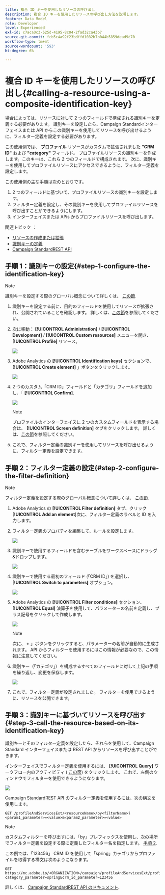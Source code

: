 ```yaml
---
title: 複合 ID キーを使用したリソースの呼び出し
description: 複合 ID キーを使用したリソースの呼び出し方法を説明します。
feature: Data Model
role: Developer
level: Experienced
exl-id: c7aca0c3-525d-4195-8c04-2fad32ca43b7
source-git-commit: fcb5c4a92f23bdffd1082b7b044b5859dead9d70
workflow-type: tm+mt
source-wordcount: '593'
ht-degree: 6%

---
```


# 複合 ID キーを使用したリソースの呼び出し{#calling-a-resource-using-a-composite-identification-key}

場合によっては、リソースに対して 2 つのフィールドで構成される識別キーを定義する必要があります。 識別キーを設定したら、Campaign Standardインターフェイスまたは API からこの識別キーを使用してリソースを呼び出せるように、フィルター定義を設定する必要があります。

この使用例では、 **プロファイル** リソースがカスタムで拡張されました **&quot;CRM ID&quot;** および **&quot;category&quot;** フィールド。 プロファイルリソースの識別キーを作成します。このキーは、これら 2 つのフィールドで構成されます。 次に、識別キーを使用してプロファイルリソースにアクセスできるように、フィルター定義を設定します。

この使用例の主な手順は次のとおりです。

1. 2 つのフィールドに基づいて、プロファイルリソースの識別キーを設定します。
1. フィルター定義を設定し、その識別キーを使用してプロファイルリソースを呼び出すことができるようにします。
1. インターフェイスまたは APis からプロファイルリソースを呼び出します。

関連トピック ： 

* [リソースの作成または拡張](../../developing/using/creating-or-extending-the-resource.md)
* [識別キーの定義](../../developing/using/configuring-the-resource-s-data-structure.md#defining-identification-keys)
* [Campaign StandardREST API](../../api/using/get-started-apis.md)

## 手順 1：識別キーの設定{#step-1-configure-the-identification-key}

>[!NOTE]
> 識別キーを設定する際のグローバル概念について詳しくは、 [この節](../../developing/using/configuring-the-resource-s-data-structure.md#defining-identification-keys).

1. 識別キーを設定する前に、目的のフィールドを使用してリソースが拡張され、公開されていることを確認します。 詳しくは、[この節](../../developing/using/creating-or-extending-the-resource.md)を参照してください。

1. 次に移動： **[!UICONTROL Administration]** / **[!UICONTROL Development]** / **[!UICONTROL Custom resources]** メニューを開き、 **[!UICONTROL Profile]** リソース。

   ![](assets/uc_idkey1.png)

1. Adobe Analytics の **[!UICONTROL Identification keys]** セクションで、 **[!UICONTROL Create element]** 」ボタンをクリックします。

   ![](assets/uc_idkey2.png)

1. 2 つのカスタム「CRM ID」フィールドと「カテゴリ」フィールドを追加し、「 **[!UICONTROL Confirm]**.

   ![](assets/uc_idkey3.png)

   >[!NOTE]
   > プロファイルのインターフェイスに 2 つのカスタムフィールドを表示する場合は、 **[!UICONTROL Screen definition]** タブをクリックします。 詳しくは、[この節](../../developing/using/configuring-the-screen-definition.md)を参照してください。

1. これで、フィルター定義の識別キーを使用してリソースを呼び出せるように、フィルター定義を設定できます。

## 手順 2：フィルター定義の設定{#step-2-configure-the-filter-definition}

>[!NOTE]
> フィルター定義を設定する際のグローバル概念について詳しくは、 [この節](../../developing/using/configuring-filter-definition.md).

1. Adobe Analytics の **[!UICONTROL Filter definition]** タブ、クリック **[!UICONTROL Add an element]**&#x200B;次に、フィルター定義のラベルと ID を入力します。

1. フィルター定義のプロパティを編集して、ルールを設定します。

   ![](assets/uc_idkey4.png)

1. 識別キーで使用するフィールドを含むテーブルをワークスペースにドラッグ&amp;ドロップします。

   ![](assets/uc_idkey5.png)

1. 識別キーで使用する最初のフィールド (「CRM ID」) を選択し、 **[!UICONTROL Switch to parameters]** オプション。

   ![](assets/uc_idkey6.png)

1. Adobe Analytics の **[!UICONTROL Filter conditions]** セクション、 **[!UICONTROL Equal]** 演算子を使用して、パラメーターの名前を定義し、プラス記号をクリックして作成します。

   ![](assets/uc_idkey7.png)

   >[!NOTE]
   > 次に、 **+** 」ボタンをクリックすると、パラメーターの名前が自動的に生成されます。 API からフィルターを使用するにはこの情報が必要なので、この情報に注意してください。

1. 識別キー（「カテゴリ」）を構成するすべてのフィールドに対して上記の手順を繰り返し、変更を保存します。

   ![](assets/uc_idkey8.png)

1. これで、フィルター定義が設定されました。 フィルターを使用できるように、リソースを公開できます。

## 手順 3：識別キーに基づいてリソースを呼び出す{#step-3-call-the-resource-based-on-its-identification-key}

識別キーとそのフィルター定義を設定したら、それらを使用して、Campaign Standard インターフェイスまたは REST API からリソースを呼び出すことができます。

インターフェイスでフィルター定義を使用するには、 **[!UICONTROL Query]** ワークフロー内のアクティビティ ( [この節](../../automating/using/query.md)) をクリックします。 これで、左側のウィンドウでフィルターを使用できるようになります。

![](assets/uc_idkey9.png)

Campaign StandardREST API のフィルター定義を使用するには、次の構文を使用します。

```
GET /profileAndServicesExt/<resourceName>/by<filterName>?<param1_parameter>=<value>&<param2_parameter>=<value>
```

>[!NOTE]
>カスタムフィルターを呼び出すには、「by」プレフィックスを使用し、次の場所でフィルター定義を設定する際に定義したフィルター名を指定します。 [手順 2](../../developing/using/uc-calling-resource-id-key.md#step-2-configure-the-filter-definition).

この例では、「123456」 CRM ID を使用して「spring」カテゴリからプロファイルを取得する構文は次のようになります。

```
GET https://mc.adobe.io/<ORGANIZATION>/campaign/profileAndServicesExt/profile/byidentification_key?category_parameter=spring&crm_id_parameter=123456
```

詳しくは、 [Campaign StandardREST API のドキュメント](../../api/using/filtering.md).
